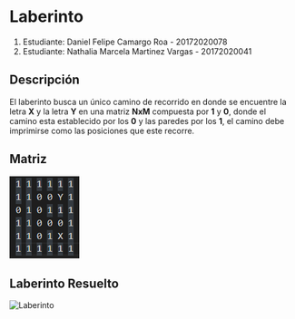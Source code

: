 # Laberinto
1. Estudiante: Daniel Felipe Camargo Roa - 20172020078
2. Estudiante: Nathalia Marcela Martinez Vargas - 20172020041

## Descripción

El laberinto busca un único camino de recorrido en donde se encuentre la letra **X** y la letra **Y** en una matriz **NxM** compuesta por **1** y **0**, donde el camino esta establecido por los **0** y las paredes por los **1**, el camino debe imprimirse como las posiciones que este recorre.   

## Matriz
![Matriz](https://github.com/NathaliaMartinezVargas/Laberinto/blob/master/Matriz.png)

## Laberinto Resuelto
![Laberinto]()
